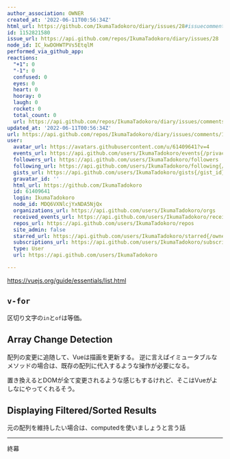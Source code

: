 ```yaml
---
author_association: OWNER
created_at: '2022-06-11T00:56:34Z'
html_url: https://github.com/IkumaTadokoro/diary/issues/28#issuecomment-1152821580
id: 1152821580
issue_url: https://api.github.com/repos/IkumaTadokoro/diary/issues/28
node_id: IC_kwDOHWTPVs5EtqlM
performed_via_github_app: 
reactions:
  "+1": 0
  "-1": 0
  confused: 0
  eyes: 0
  heart: 0
  hooray: 0
  laugh: 0
  rocket: 0
  total_count: 0
  url: https://api.github.com/repos/IkumaTadokoro/diary/issues/comments/1152821580/reactions
updated_at: '2022-06-11T00:56:34Z'
url: https://api.github.com/repos/IkumaTadokoro/diary/issues/comments/1152821580
user:
  avatar_url: https://avatars.githubusercontent.com/u/61409641?v=4
  events_url: https://api.github.com/users/IkumaTadokoro/events{/privacy}
  followers_url: https://api.github.com/users/IkumaTadokoro/followers
  following_url: https://api.github.com/users/IkumaTadokoro/following{/other_user}
  gists_url: https://api.github.com/users/IkumaTadokoro/gists{/gist_id}
  gravatar_id: ''
  html_url: https://github.com/IkumaTadokoro
  id: 61409641
  login: IkumaTadokoro
  node_id: MDQ6VXNlcjYxNDA5NjQx
  organizations_url: https://api.github.com/users/IkumaTadokoro/orgs
  received_events_url: https://api.github.com/users/IkumaTadokoro/received_events
  repos_url: https://api.github.com/users/IkumaTadokoro/repos
  site_admin: false
  starred_url: https://api.github.com/users/IkumaTadokoro/starred{/owner}{/repo}
  subscriptions_url: https://api.github.com/users/IkumaTadokoro/subscriptions
  type: User
  url: https://api.github.com/users/IkumaTadokoro

---
```

https://vuejs.org/guide/essentials/list.html

## `v-for`

区切り文字の`in`と`of`は等価。

## Array Change Detection

配列の変更に追随して、Vueは描画を更新する。
逆に言えばイミュータブルなメソッドの場合は、既存の配列に代入するような操作が必要になる。

置き換えるとDOMが全て変更されるような感じもするけれど、そこはVueがよしなにやってくれるそう。

## Displaying Filtered/Sorted Results

元の配列を維持したい場合は、computedを使いましょうと言う話

---

終幕